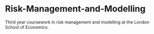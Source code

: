 # Risk-Management-and-Modelling
Third year coursework in risk management and modelling at the London School of Economics.
